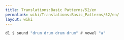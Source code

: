 ```yaml
---
title: Translations:Basic Patterns/52/en
permalink: wiki/Translations:Basic_Patterns/52/en/
layout: wiki
---
```


``` Haskell
d1 $ sound "drum drum drum drum" # vowel "a"
```
